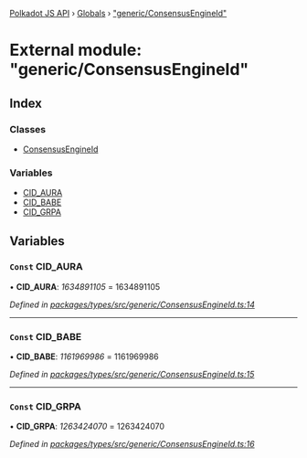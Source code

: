 [Polkadot JS API](../README.md) › [Globals](../globals.md) › ["generic/ConsensusEngineId"](_generic_consensusengineid_.md)

# External module: "generic/ConsensusEngineId"

## Index

### Classes

* [ConsensusEngineId](../classes/_generic_consensusengineid_.consensusengineid.md)

### Variables

* [CID_AURA](_generic_consensusengineid_.md#const-cid_aura)
* [CID_BABE](_generic_consensusengineid_.md#const-cid_babe)
* [CID_GRPA](_generic_consensusengineid_.md#const-cid_grpa)

## Variables

### `Const` CID_AURA

• **CID_AURA**: *1634891105* = 1634891105

*Defined in [packages/types/src/generic/ConsensusEngineId.ts:14](https://github.com/polkadot-js/api/blob/c17f93a3e/packages/types/src/generic/ConsensusEngineId.ts#L14)*

___

### `Const` CID_BABE

• **CID_BABE**: *1161969986* = 1161969986

*Defined in [packages/types/src/generic/ConsensusEngineId.ts:15](https://github.com/polkadot-js/api/blob/c17f93a3e/packages/types/src/generic/ConsensusEngineId.ts#L15)*

___

### `Const` CID_GRPA

• **CID_GRPA**: *1263424070* = 1263424070

*Defined in [packages/types/src/generic/ConsensusEngineId.ts:16](https://github.com/polkadot-js/api/blob/c17f93a3e/packages/types/src/generic/ConsensusEngineId.ts#L16)*
